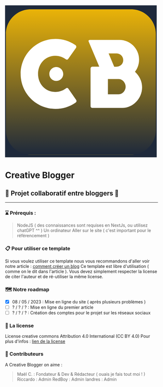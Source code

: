 ![CB-logo](./public/CB.webp)

# Creative Blogger

## 🚀 Projet collaboratif entre bloggers 🚀

---

### ⌛ Prérequis :

> NodeJS ( des connaissances sont requises en NextJs, ou utilisez chatGPT ^^ )
> Un ordinateur
> Aller sur le site ( c'est important pour le référencement )

### 📋 Pour utiliser ce template

Si vous voulez utiliser ce template nous vous recommandons d'aller voir notre article : [comment créer un blog](http://creativeblogger.org/posts/creer-un-blog)
Ce template est libre d'utilisation ( comme on le dit dans l'article ). Vous devez simplement respecter la license de citer l'auteur et de ré-utiliser la même license.

### 🗺️ Notre roadmap

- [x] 08 / 05 / 2023 : Mise en ligne du site ( après plusieurs problèmes )
- [ ] ? / ? / ? : Mise en ligne du premier article
- [ ] ? / ? / ? : Création des comptes pour le projet sur les réseaux sociaux

### 📜 La license

License creative commons
Attribution 4.0 International (CC BY 4.0)
Pour plus d'infos : [lien de la license](https://creativecommons.org/licenses/by/4.0/deed.fr)

### 💖 Contributeurs

A Creative Blogger on aime :

> Maël C. : Fondateur & Dev & Rédacteur ( ouais je fais tout moi ! )
> Riccardo : Admin
> RedBoy : Admin
> Iandres : Admin
